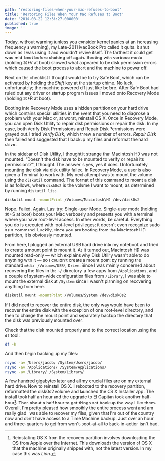 ```yaml
---
path: 'restoring-files-when-your-mac-refuses-to-boot'
title: 'Restoring Files When Your Mac Refuses to Boot'
date: '2016-08-22 12:36:27.000000'
published: true
image: ''
---
```


Today, without warning (unless you consider kernel panics at an increasing frequency a warning), my Late-2011 MacBook Pro called it quits. It shut down as I was using it and wouldn't revive itself. The farthest it could get was mid-boot before shutting off again. Booting with verbose mode (holding ⌘+V at boot) showed what appeared to be disk permission errors which caused the boot process to abort and the machine to power off.

Next on the checklist I thought would be to try Safe Boot, which can be activated by holding the _Shift_ key at the startup chime. No luck, unfortunately; the machine powered off just like before. After Safe Boot had ruled out any driver or startup program issues I moved onto Recovery Mode (holding ⌘+R at boot).

Booting into Recovery Mode uses a hidden partition on your hard drive which contains special utilities in the event that you need to diagnose a problem with your Mac or, at worst, reinstall OS X. Once in Recovery Mode, you can open Disk Utility to repair disk permissions or repair the disk. In my case, both Verify Disk Permissions and Repair Disk Permissions were grayed out. I tried _Verify Disk_, which threw a number of errors. _Repair Disk_ then failed and suggested that I backup my files and reformat the hard drive.

In the sidebar of Disk Utility, I thought it strange that Macintosh HD was not mounted. "Doesn't the disk have to be mounted to verify or repair its permissions?", I thought. The answer is yes, yes it does. Unfortunately mounting the disk via disk utility failed. In Recovery Mode, a user is also given a Terminal to work with. My next attempt was to mount the volume using the `diskutil` command. The format of this command to mount a disk is as follows, where `disk0s2` is the volume I want to mount, as determined by running `diskutil list`.

```bash
diskutil mount -mountPoint /Volumes/Macintosh\HD /dev/disk0s2
```

Nope. Failed. Again. Last try: Single-user Mode. Single-user mode (holding ⌘+S at boot) boots your Mac verbosely and presents you with a terminal where you have root-level access. In other words, be careful. Everything you do is executed with root-level privileges; it doesn't even recognize sudo as a command. Luckily, since you are booting from the Macintosh HD partition, it is obviously mounted.

From here, I plugged an external USB hard drive into my notebook and tried to create a mount point to mount it. As it turned out, Macintosh HD was mounted read-only &mdash; which explains why Disk Utility wasn't able to do anything with it &mdash; so I couldn't create a mount point by running the standard `mkdir /Volumes/USB\ Drive`. Since I was mainly concerned about recovering the files in the `~/` directory, a few apps from `/Applications`, and a couple of system-wide configuration files from `/Library`, I was able to mount the external disk at `/System` since I wasn't planning on recovering anything from here.

```bash
diskutil mount -mountPoint /Volumes/System /dev/disk0s2
```

If I did need to recover the entire disk, the only way would have been to recover the entire disk with the exception of one root-level directory, and then to change the mount point and separately backup the directory that the disk was previously mounted over.

Check that the disk mounted properly and to the correct location using the `df` tool:

```bash
df -h
```

And then begin backing up my files:

```bash
rsync -av /Users/jacob/ /System/Users/jacob/
rsync -av /Applications/ /System/Applications/
rsync -av /Library/ /System/Library/
```

A few hundred gigabytes later and all my crucial files are on my external hard drive. Now to reinstall OS X. I rebooted to the recovery partition, reformatted the disk0s2 volume and launched the OS X Installer app. The install took half an hour and the upgrade to El Capitan took another half-hour[^1]. Then about a half hour to get things set back up the way I like them. Overall, I'm pretty pleased how smoothly the entire process went and am really glad I was able to recover my files, given that I'm out of the country now and don't have access to a Time Machine backup. Just over an hour and three-quarters to get from won't-boot-at-all to back-in-action isn't bad.

[^1]: Reinstalling OS X from the recovery partition involves downloading the OS from Apple over the Internet. This downloads the version of OS X that the machine originally shipped with, not the latest version. In my case this was _Lion_.
